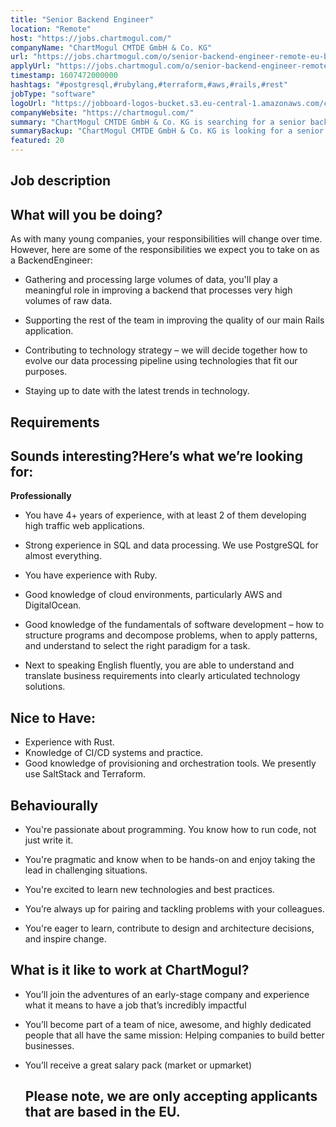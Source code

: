 ```yaml
---
title: "Senior Backend Engineer"
location: "Remote"
host: "https://jobs.chartmogul.com/"
companyName: "ChartMogul CMTDE GmbH & Co. KG"
url: "https://jobs.chartmogul.com/o/senior-backend-engineer-remote-eu-berlin"
applyUrl: "https://jobs.chartmogul.com/o/senior-backend-engineer-remote-eu-berlin/c/new"
timestamp: 1607472000000
hashtags: "#postgresql,#rubylang,#terraform,#aws,#rails,#rest"
jobType: "software"
logoUrl: "https://jobboard-logos-bucket.s3.eu-central-1.amazonaws.com/chartmogul-cmtde-gmbh-co-kg"
companyWebsite: "https://chartmogul.com/"
summary: "ChartMogul CMTDE GmbH & Co. KG is searching for a senior backend engineer that has 4+ years of experience, with at least 2 of them developing high traffic web applications."
summaryBackup: "ChartMogul CMTDE GmbH & Co. KG is looking for a senior backend engineer that has experience in: #rails, #rubylang, #terraform."
featured: 20
---
```


## Job description

## What will you be doing?

As with many young companies, your responsibilities will change over time. However, here are some of the responsibilities we expect you to take on as a BackendEngineer:

*   Gathering and processing large volumes of data, you'll play a meaningful role in improving a backend that processes very high volumes of raw data.
    
*   Supporting the rest of the team in improving the quality of our main Rails application.
    
*   Contributing to technology strategy – we will decide together how to evolve our data processing pipeline using technologies that fit our purposes.
    
*   Staying up to date with the latest trends in technology.
    

## Requirements

## Sounds interesting?Here’s what we’re looking for:

**Professionally**

*   You have 4+ years of experience, with at least 2 of them developing high traffic web applications.
*   Strong experience in SQL and data processing. We use PostgreSQL for almost everything.
    
*   You have experience with Ruby.
*   Good knowledge of cloud environments, particularly AWS and DigitalOcean.
    
*   Good knowledge of the fundamentals of software development – how to structure programs and decompose problems, when to apply patterns, and understand to select the right paradigm for a task.
*   Next to speaking English fluently, you are able to understand and translate business requirements into clearly articulated technology solutions.

## Nice to Have:

*   Experience with Rust.
*   Knowledge of CI/CD systems and practice.
*   Good knowledge of provisioning and orchestration tools. We presently use SaltStack and Terraform.

## Behaviourally

*   You're passionate about programming. You know how to run code, not just write it.
    
*   You're pragmatic and know when to be hands-on and enjoy taking the lead in challenging situations.
    
*   You're excited to learn new technologies and best practices.
    
*   You’re always up for pairing and tackling problems with your colleagues.
    
*   You're eager to learn, contribute to design and architecture decisions, and inspire change.
    

## What is it like to work at ChartMogul?

*   You’ll join the adventures of an early-stage company and experience what it means to have a job that’s incredibly impactful
*   You’ll become part of a team of nice, awesome, and highly dedicated people that all have the same mission: Helping companies to build better businesses.
    
*   You’ll receive a great salary pack (market or upmarket)
    
    ## Please note, we are only accepting applicants that are based in the EU.
